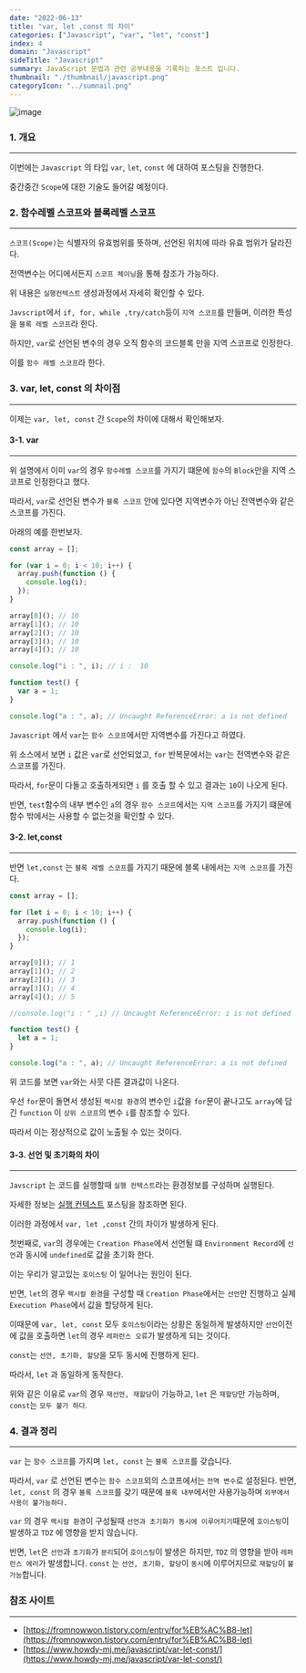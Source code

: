 ```yaml
---
date: "2022-06-13"
title: "var, let ,const 의 차이"
categories: ["Javascript", "var", "let", "const"]
index: 4
domain: "Javascript"
sideTitle: "Javascript"
summary: JavaScript 문법과 관련 공부내용을 기록하는 포스트 입니다.
thumbnail: "./thumbnail/javascript.png"
categoryIcon: "../sumnail.png"
---
```


![image](https://user-images.githubusercontent.com/56063287/173000027-1faf3982-ec7a-4bc2-93b0-57b718566a0a.png)

### 1. 개요

---

이번에는 `Javascript` 의 타입 `var`, `let`, `const` 에 대하여 포스팅을 진행한다.

중간중간 `Scope`에 대한 기술도 들어갈 예정이다.

### 2. 함수레벨 스코프와 블록레벨 스코프

---

`스코프(Scope)`는 식별자의 유효범위를 뜻하며, 선언된 위치에 따라 유효 범위가 달라진다.

전역변수는 어디에서든지 `스코프 체이닝`을 통해 참조가 가능하다.

위 내용은 `실행컨텍스트` 생성과정에서 자세히 확인할 수 있다.

`Javscript`에서 `if, for, while ,try/catch`등이 `지역 스코프`를 만들며, 이러한 특성을 `블록 레벨 스코프`라 한다.

하지만, `var`로 선언된 변수의 경우 오직 함수의 코드블록 만을 지역 스코프로 인정한다.

이를 `함수 레벨 스코프`라 한다.

### 3. var, let, const 의 차이점

---

이제는 `var, let, const` 간 `Scope`의 차이에 대해서 확인해보자.

#### 3-1. var

---

위 설명에서 이미 `var`의 경우 `함수레벨 스코프`를 가지기 떄문에 `함수`의 `Block`만을 지역 스코프로 인정한다고 했다.

따라서, `var`로 선언된 변수가 `블록 스코프` 안에 있다면 지역변수가 아닌 전역변수와 같은 스코프를 가진다.

아래의 예를 한번보자.

```js
const array = [];

for (var i = 0; i < 10; i++) {
  array.push(function () {
    console.log(i);
  });
}

array[0](); // 10
array[1](); // 10
array[2](); // 10
array[3](); // 10
array[4](); // 10

console.log("i : ", i); // i :  10

function test() {
  var a = 1;
}

console.log("a : ", a); // Uncaught ReferenceError: a is not defined
```

`Javascript` 에서 `var`는 `함수 스코프`에서만 지역변수를 가진다고 하였다.

위 소스에서 보면 `i` 값은 `var`로 선언되었고, `for` 반복문에서는 `var`는 전역변수와 같은 스코프를 가진다.

따라서, `for`문이 다돌고 호출하게되면 `i` 를 호출 할 수 있고 결과는 `10`이 나오게 된다.

반면, `test`함수의 내부 변수인 `a`의 경우 `함수 스코프`에서는 `지역 스코프`를 가지기 떄문에 함수 밖에서는 사용할 수 없는것을 확인할 수 있다.

#### 3-2. let,const

---

반면 `let,const` 는 `블록 레벨 스코프`를 가지기 때문에 블록 내에서는 `지역 스코프`를 가진다.

```js
const array = [];

for (let i = 0; i < 10; i++) {
  array.push(function () {
    console.log(i);
  });
}

array[0](); // 1
array[1](); // 2
array[2](); // 3
array[3](); // 4
array[4](); // 5

//console.log("i : " ,i) // Uncaught ReferenceError: i is not defined

function test() {
  let a = 1;
}

console.log("a : ", a); // Uncaught ReferenceError: a is not defined
```

위 코드를 보면 `var`와는 사뭇 다른 결과값이 나온다.

우선 `for`문이 돌면서 생성된 `렉시컬 환경`의 변수인 `i`값을 `for`문이 끝나고도 `array`에 담긴 `function` 이 `상위 스코프`의 변수 `i`를 참조할 수 있다.

따라서 이는 정상적으로 값이 노출될 수 있는 것이다.

#### 3-3. 선언 및 초기화의 차이

---

`Javscript` 는 코드를 실행할때 `실행 컨텍스트`라는 환경정보를 구성하며 실행된다.

자세한 정보는 [실행 컨텍스트](https://jjou33.github.io/executioncontext/%EC%8B%A4%ED%96%89%EC%BB%A8%ED%85%8D%EC%8A%A4%ED%8A%B8/) 포스팅을 참조하면 된다.

이러한 과정에서 `var, let ,const` 간의 차이가 발생하게 된다.

첫번째로, `var`의 경우에는 `Creation Phase`에서 선언될 떄 `Environment Record`에 `선언`과 동시에 `undefined`로 값을 초기화 한다.

이는 우리가 알고있는 `호이스팅` 이 일어나는 원인이 된다.

반면, `let`의 경우 `렉시컬 환경`을 구성할 때 `Creation Phase`에서는 `선언`만 진행하고 실제 `Execution Phase`에서 값을 할당하게 된다.

이때문에 `var, let, const` 모두 `호이스팅`이라는 상황은 동일하게 발생하지만 `선언`이전에 값을 호출하면 `let`의 경우 `레퍼런스 오류`가 발생하게 되는 것이다.

`const`는 `선언, 초기화, 할당`을 모두 동시에 진행하게 된다.

따라서, `let` 과 동일하게 동작한다.

위와 같은 이유로 `var`의 경우 `재선언, 재할당`이 가능하고, `let` 은 `재할당`만 가능하며, `const`는 `모두 불가 하다`.

### 4. 결과 정리

---

`var` 는 `함수 스코프`를 가지며 `let, const` 는 `블록 스코프`를 갖습니다.

따라서, `var` 로 선언된 변수는 `함수 스코프`외의 스코프에서는 `전역 변수`로 설정된다.
반면, `let, const` 의 경우 `블록 스코프`를 갖기 때문에 `블록 내부`에서만 사용가능하며 `외부에서 사용이 불가능하다.`

`var` 의 경우 `렉시컬 환경`이 구성될때 `선언과 초기화가 동시에 이루어지기`때문에 `호이스팅`이 발생하고 `TDZ` 에 영향을 받지 않습니다.

반면, `let`은 `선언`과 `초기화`가 `분리`되어 `호이스팅`이 발생은 하지만, `TDZ` 의 영향을 받아 `레퍼런스 에러`가 발생합니다.
`const` 는 `선언, 초기화, 할당`이 `동시`에 이루어지므로 `재할당`이 `불가능`합니다.

### 참조 사이트

---

- [https://fromnowwon.tistory.com/entry/for%EB%AC%B8-let](https://fromnowwon.tistory.com/entry/for%EB%AC%B8-let)
- [https://www.howdy-mj.me/javascript/var-let-const/](https://www.howdy-mj.me/javascript/var-let-const/)
